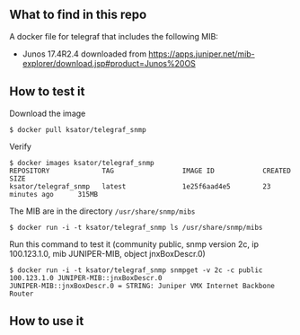 ## What to find in this repo

A docker file for telegraf that includes the following MIB: 
- Junos 17.4R2.4 downloaded from https://apps.juniper.net/mib-explorer/download.jsp#product=Junos%20OS 

## How to test it

Download the image
```
$ docker pull ksator/telegraf_snmp
```
Verify
```
$ docker images ksator/telegraf_snmp
REPOSITORY             TAG                 IMAGE ID            CREATED             SIZE
ksator/telegraf_snmp   latest              1e25f6aad4e5        23 minutes ago      315MB
```
The MIB are in the directory `/usr/share/snmp/mibs`
```
$ docker run -i -t ksator/telegraf_snmp ls /usr/share/snmp/mibs
```
Run this command to test it (community public, snmp version 2c, ip 100.123.1.0, mib JUNIPER-MIB, object jnxBoxDescr.0)
```
$ docker run -i -t ksator/telegraf_snmp snmpget -v 2c -c public 100.123.1.0 JUNIPER-MIB::jnxBoxDescr.0
JUNIPER-MIB::jnxBoxDescr.0 = STRING: Juniper VMX Internet Backbone Router
```

## How to use it


